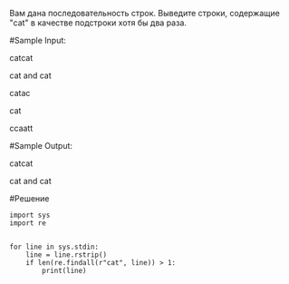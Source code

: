 Вам дана последовательность строк.
Выведите строки, содержащие "cat" в качестве подстроки хотя бы два раза.

#Sample Input:

catcat

cat and cat

catac

cat

ccaatt

#Sample Output:

catcat

cat and cat

#Решение
```
import sys
import re


for line in sys.stdin:
    line = line.rstrip()
    if len(re.findall(r"cat", line)) > 1:
        print(line)
```